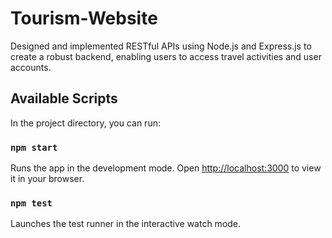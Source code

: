 # Tourism-Website
Designed and implemented RESTful APIs using Node.js and Express.js to create a robust backend, enabling users to access travel activities and user accounts.

## Available Scripts

In the project directory, you can run:

### `npm start`

Runs the app in the development mode.
Open [http://localhost:3000](http://localhost:3000) to view it in your browser.

### `npm test`

Launches the test runner in the interactive watch mode.


